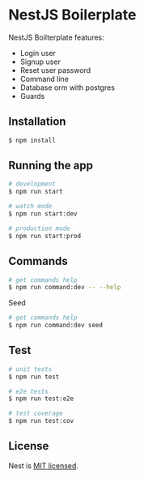# NestJS Boilerplate

NestJS Boilterplate features:
- Login user
- Signup user
- Reset user password
- Command line
- Database orm with postgres
- Guards

## Installation

```bash
$ npm install
```

## Running the app

```bash
# development
$ npm run start

# watch mode
$ npm run start:dev

# production mode
$ npm run start:prod
```

## Commands

```bash
# get commands help
$ npm run command:dev -- --help
```

Seed
```bash
# get commands help
$ npm run command:dev seed
```

## Test

```bash
# unit tests
$ npm run test

# e2e tests
$ npm run test:e2e

# test coverage
$ npm run test:cov
```

## License

  Nest is [MIT licensed](LICENSE).
